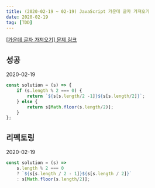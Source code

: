```yaml
---
title: (2020-02-19 ~ 02-19) JavaScript 가운데 글자 가져오기
date: 2020-02-19
tag: [TDD]
---
```


[[가운데 글자 가져오기] 문제 링크](https://programmers.co.kr/learn/courses/30/lessons/12903)

## 성공

2020-02-19

```javascript
const solution = (s) => {
    if (s.length % 2 === 0) {
        return `${s[s.length/2 -1]}${s[s.length/2]}`;
    } else {
        return s[Math.floor(s.length/2)];
    }
};
```

## 리펙토링

2020-02-19

```javascript
const solution = (s) =>
    s.length % 2 === 0
    ? `${s[s.length / 2 - 1]}${s[s.length / 2]}`
    : s[Math.floor(s.length/2)];
```
